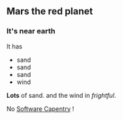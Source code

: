 ## Mars the red planet
### It's near earth

It has
- sand
- sand
- sand
- wind 


**Lots** of sand.
and the wind in *frightful*.

No [Software Capentry](http://www.software-carpentry.org) !
